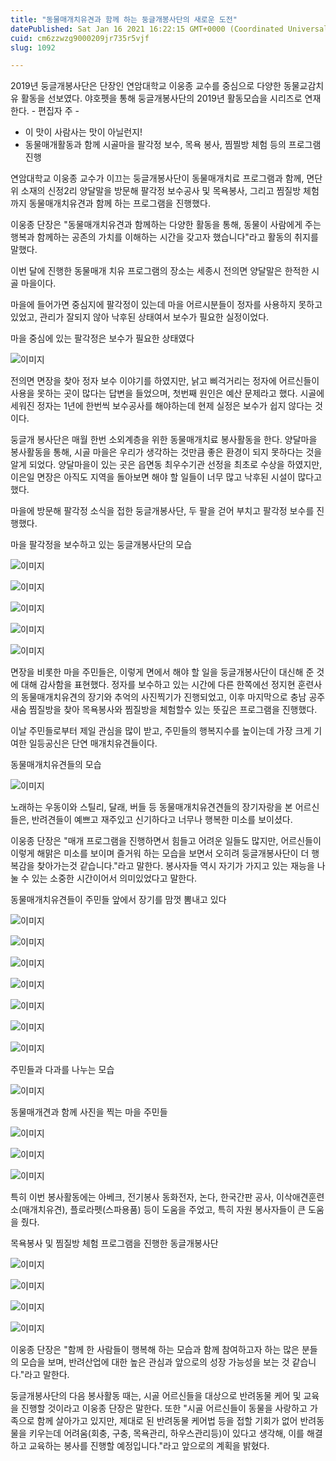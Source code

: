 ```yaml
---
title: "동물매개치유견과 함께 하는 둥글개봉사단의 새로운 도전"
datePublished: Sat Jan 16 2021 16:22:15 GMT+0000 (Coordinated Universal Time)
cuid: cm6zzwzg9000209jr735r5vjf
slug: 1092

---
```



2019년 둥글개봉사단은 단장인 연암대학교 이웅종 교수를 중심으로 다양한 동물교감치유 활동을 선보였다. 야호펫을 통해 둥글개봉사단의 2019년 활동모습을 시리즈로 연재한다. - 편집자 주 -

- 이 맛이 사람사는 맛이 아닐런지!
- 동물매개활동과 함께 시골마을 팔각정 보수, 목욕 봉사, 찜찔방 체험 등의 프로그램 진행

연암대학교 이웅종 교수가 이끄는 둥글개봉사단이 동물매개치료 프로그램과 함께, 면단위 소재의 신정2리 양달말을 방문해 팔각정 보수공사 및 목욕봉사, 그리고 찜질방 체험까지 동물매개치유견과 함께 하는 프로그램을 진행했다.

이웅종 단장은 "동물매개치유견과 함께하는 다양한 활동을 통해, 동물이 사람에게 주는 행복과 함께하는 공존의 가치를 이해하는 시간을 갖고자 했습니다"라고 활동의 취지를 말했다.

이번 달에 진행한 동물매개 치유 프로그램의 장소는 세종시 전의면 양달말은 한적한 시골 마을이다.

마을에 들어가면 중심지에 팔각정이 있는데 마을 어르시분들이 정자를 사용하지 못하고 있었고, 관리가 잘되지 않아 낙후된 상태여서 보수가 필요한 실정이었다.

마을 중심에 있는 팔각정은 보수가 필요한 상태였다

![이미지](https://cdn.hashnode.com/res/hashnode/image/upload/v1739248895408/e3531c76-abc9-441a-9cbb-963068d00f8c.jpeg)

전의면 면장을 찾아 정자 보수 이야기를 하였지만, 낡고 삐걱거리는 정자에 어르신들이 사용을 못하는 곳이 많다는 답변을 들었으며, 첫번째 원인은 예산 문제라고 했다. 시골에 세워진 정자는 1년에 한번씩 보수공사를 해야하는데 현제 실정은 보수가 쉽지 않다는 것이다.

둥글개 봉사단은 매월 한번 소외계층을 위한 동물매개치료 봉사활동을 한다. 양달마을 봉사활동을 통해, 시골 마을은 우리가 생각하는 것만큼 좋은 환경이 되지 못하다는 것을 알게 되었다. 양달마을이 있는 곳은 읍면동 최우수기관 선정을 최초로 수상을 하였지만, 이은일 면장은 아직도 지역을 돌아보면 해야 할 일들이 너무 많고 낙후된 시설이 많다고 했다.

마을에 방문해 팔각정 소식을 접한 둥글개봉사단, 두 팔을 걷어 부치고 팔각정 보수를 진행했다.

마을 팔각정을 보수하고 있는 둥글개봉사단의 모습

![이미지](https://cdn.hashnode.com/res/hashnode/image/upload/v1739248897294/2d115564-e087-4134-8f01-3de2780a5503.jpeg)

![이미지](https://cdn.hashnode.com/res/hashnode/image/upload/v1739248899268/b454a5fa-f82f-468b-8568-4f91f5e35f0c.jpeg)

![이미지](https://cdn.hashnode.com/res/hashnode/image/upload/v1739248901116/47c48713-7ec6-4e15-ae5a-988d90f51971.jpeg)

![이미지](https://cdn.hashnode.com/res/hashnode/image/upload/v1739248903198/03755036-3bc1-4424-a8c1-6972b8792dea.jpeg)

![이미지](https://cdn.hashnode.com/res/hashnode/image/upload/v1739248905596/e724a7b3-d4c3-4dec-a725-ee7c316a2d19.jpeg)

면장을 비롯한 마을 주민들은, 이렇게 면에서 해야 할 일을 둥글개봉사단이 대신해 준 것에 대해 감사함을 표현했다. 정자를 보수하고 있는 시간에 다른 한쪽에선 정지현 훈련사의 동물매개치유견의 장기와 추억의 사진찍기가 진행되었고, 이후 마지막으로 충남 공주 새숨 찜질방을 찾아 목욕봉사와 찜질방을 체험할수 있는 뜻깊은 프로그램을 진행했다.

이날 주민들로부터 제일 관심을 많이 받고, 주민들의 행복지수를 높이는데 가장 크게 기여한 일등공신은 단연 매개치유견들이다.

동물매개치유견들의 모습

![이미지](https://cdn.hashnode.com/res/hashnode/image/upload/v1739248907756/3016623b-d56c-414a-abc7-ac62171c478e.jpeg)

노래하는 우동이와 스틸리, 달래, 버들 등 동물매개치유견견들의 장기자랑을 본 어르신들은, 반려견들이 예쁘고 재주있고 신기하다고 너무나 행복한 미소를 보이셨다.

이웅종 단장은 "매개 프로그램을 진행하면서 힘들고 어려운 일들도 많지만, 어르신들이 이렇게 해맑은 미소를 보이며 즐거워 하는 모습을 보면서 오히려 둥글개봉사단이 더 행복감을 찾아가는것 같습니다."라고 말한다. 봉사자들 역시 자기가 가지고 있는 재능을 나눌 수 있는 소중한 시간이어서 의미있었다고 말한다.

동물매개치유견들이 주민들 앞에서 장기를 맘껏 뽐내고 있다

![이미지](https://cdn.hashnode.com/res/hashnode/image/upload/v1739248910132/8eace769-8441-482f-b364-4362e14f57f4.jpeg)

![이미지](https://cdn.hashnode.com/res/hashnode/image/upload/v1739248912603/63ff9749-be31-4e5b-84c6-0d1fe5fac6ad.jpeg)

![이미지](https://cdn.hashnode.com/res/hashnode/image/upload/v1739248914703/ed5e2727-7487-4757-9a30-c1836bd24b7c.jpeg)

![이미지](https://cdn.hashnode.com/res/hashnode/image/upload/v1739248917372/046c7c52-84c6-4c5d-aae9-8ffb49473bc2.jpeg)

![이미지](https://cdn.hashnode.com/res/hashnode/image/upload/v1739248919677/76479eca-0625-41d2-83cb-70dd63cacb90.jpeg)

![이미지](https://cdn.hashnode.com/res/hashnode/image/upload/v1739248921782/80cd906c-fb10-4773-ad79-01919db2c1c7.jpeg)

![이미지](https://cdn.hashnode.com/res/hashnode/image/upload/v1739248924055/5de80a03-2ac5-447b-8f2b-c9d3dd6da9d6.jpeg)

주민들과 다과를 나누는 모습

![이미지](https://cdn.hashnode.com/res/hashnode/image/upload/v1739248926475/e736e8f3-ce49-4aab-b0b3-5ad750f202d2.jpeg)

동물매개견과 함께 사진을 찍는 마을 주민들

![이미지](https://cdn.hashnode.com/res/hashnode/image/upload/v1739248928841/941ad4cc-07a1-4178-a732-226b8566b09f.jpeg)

![이미지](https://cdn.hashnode.com/res/hashnode/image/upload/v1739248931321/2215b3d2-c15b-4ed2-a579-dbfc16c9fc8c.jpeg)

![이미지](https://cdn.hashnode.com/res/hashnode/image/upload/v1739248933649/3fe603d2-f3ad-497c-a01a-d25f8c230497.jpeg)

특히 이번 봉사활동에는 아베크, 전기봉사 동화전자, 논다, 한국간판 공사, 이삭애견훈련소(매개치유견), 플로라펫(스파용품) 등이 도움을 주었고, 특히 자원 봉사자들이 큰 도움을 줬다.

목욕봉사 및 찜질방 체험 프로그램을 진행한 동글개봉사단

![이미지](https://cdn.hashnode.com/res/hashnode/image/upload/v1739248936293/8da828fd-60b4-451c-a7cc-0db1af72f252.jpeg)

![이미지](https://cdn.hashnode.com/res/hashnode/image/upload/v1739248938859/bf48ccb9-d0d6-4e0f-ad6d-b09380a687af.jpeg)

![이미지](https://cdn.hashnode.com/res/hashnode/image/upload/v1739248941410/654ec070-a2e8-492c-a47a-4b186e25b3b4.jpeg)

![이미지](https://cdn.hashnode.com/res/hashnode/image/upload/v1739248943855/44fa0547-ed6a-40b8-9ad6-531a1931f196.jpeg)

이웅종 단장은 "함께 한 사람들이 행복해 하는 모습과 함께 참여하고자 하는 많은 분들의 모습을 보며, 반려산업에 대한 높은 관심과 앞으로의 성장 가능성을 보는 것 같습니다."라고 말한다.

둥글개봉사단의 다음 봉사활동 때는, 시골 어르신들을 대상으로 반려동물 케어 및 교육을 진행할 것이라고 이웅종 단장은 말한다. 또한 "시골 어르신들이 동물을 사랑하고 가족으로 함께 살아가고 있지만, 제대로 된 반려동물 케어법 등을 접할 기회가 없어 반려동물을 키우는데 어려움(회충, 구충, 목욕관리, 하우스관리등)이 있다고 생각해, 이를 해결하고 교육하는 봉사를 진행할 예정입니다."라고 앞으로의 계획을 밝혔다.